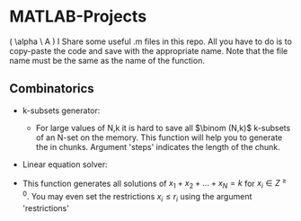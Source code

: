 
        
# MATLAB-Projects
\( \alpha \ A \)
I Share some useful .m files in this repo. All you have to do is to copy-paste the code and save with the appropriate name. Note that the file name must be the same as the name of the function.

## Combinatorics

- k-subsets generator:
  - For large values of N,k it is hard to save all $\binom (N,k)$ k-subsets of an N-set on the memory. This function will help you to generate the in chunks. Argument 'steps' indicates the length of the chunk.
  
 - Linear equation solver:
  - This function generates all solutions of $x_1+x_2+...+x_N=k$ for $x_i \in Z^{\geqslant 0}$. You may even set the restrictions $x_i \leqslant r_i$ using the argument 'restrictions'
